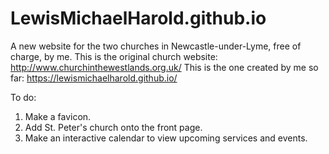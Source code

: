 # LewisMichaelHarold.github.io
A new website for the two churches in Newcastle-under-Lyme, free of charge, by me.
This is the original church website: http://www.churchinthewestlands.org.uk/
This is the one created by me so far: https://lewismichaelharold.github.io/

To do:
1. Make a favicon.
2. Add St. Peter's church onto the front page.
3. Make an interactive calendar to view upcoming services and events.
